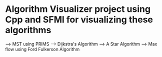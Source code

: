 # Algorithm Visualizer project using Cpp and SFMl for visualizing these algorithms
--> MST using PRIMS 
--> Dijkstra's Algorithm
--> A Star Algorithm
--> Max flow using Ford Fulkerson Algorithm
